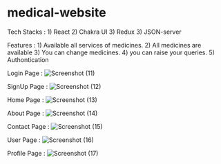 # medical-website

Tech Stacks : 1) React 2) Chakra UI 3) Redux 3) JSON-server

Features : 1) Available all services of medicines. 
           2) All medicines are available 
           3) You can change medicines.
           4) you can raise your queries.
           5) Authontication
           

Login Page : ![Screenshot (11)](https://user-images.githubusercontent.com/96245223/185748230-fa5d8b1b-2461-43fe-ab81-2b19ebe90bde.png)


SignUp Page : ![Screenshot (12)](https://user-images.githubusercontent.com/96245223/185748242-4cf4d771-6d0e-46a1-9e41-6a88d7a206a8.png)


Home Page : ![Screenshot (13)](https://user-images.githubusercontent.com/96245223/185748257-cbf8fbb2-45bc-43c1-9334-a534a86ca391.png)


About Page : ![Screenshot (14)](https://user-images.githubusercontent.com/96245223/185748278-26d359ab-0690-4700-ad8c-05536074c6c0.png)


Contact Page : ![Screenshot (15)](https://user-images.githubusercontent.com/96245223/185748288-1ae6fc84-6954-4bbe-9154-495d4bcf7f21.png)


User Page : ![Screenshot (16)](https://user-images.githubusercontent.com/96245223/185748298-9e9b4329-9cfb-48ba-88db-76d271d38ee8.png)


Profile Page : ![Screenshot (17)](https://user-images.githubusercontent.com/96245223/185748325-3c1b3ad5-0b11-4833-92b1-336525713142.png)
